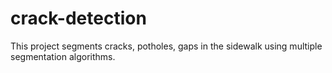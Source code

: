 # crack-detection
This project segments cracks, potholes, gaps in the sidewalk using multiple segmentation algorithms.

